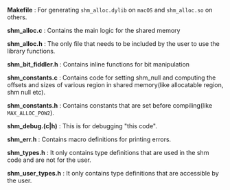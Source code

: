 <strong>Makefile</strong> : For generating `shm_alloc.dylib` on `macOS` and `shm_alloc.so` on others.

<strong>shm_alloc.c</strong> : Contains the main logic for the shared memory

<strong>shm_alloc.h</strong> : The only file that needs to be included by the user to use the library functions.

<strong>shm_bit_fiddler.h</strong> : Contains inline functions for bit manipulation

<strong>shm_constants.c</strong> : Contains code for setting shm_null and computing the offsets and 
sizes of various region in shared memory(like allocatable region, shm null etc).

<strong>shm_constants.h</strong> : Contains constants that are set before compiling(like `MAX_ALLOC_POW2`).

<strong>shm_debug.(c|h)</strong> : This is for debugging "this code".

<strong>shm_err.h</strong> : Contains macro definitions for printing errors.

<strong>shm_types.h</strong> : It only contains type definitions that are used in the shm code and are not for the user.

<strong>shm_user_types.h</strong> : It only contains type definitions that are accessible by the user.
